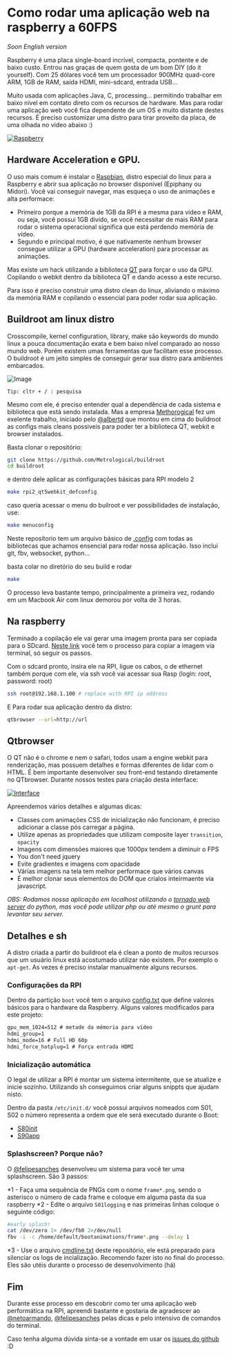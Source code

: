 # Como rodar uma aplicação web na raspberry a 60FPS

_Soon English version_

Raspberry é uma placa single-board incrível, compacta, pontente e de baixo custo. Entrou nas graças de quem gosta de um bom DIY (do it yourself). Com 25 dólares você tem um processador 900MHz quad-core ARM, 1GB de RAM, saída HDMI, mini-sdcard, entrada USB...

Muito usada com aplicações Java, C, processing... permitindo trabalhar em baixo nível em contato direto com os recursos de hardware. Mas para rodar uma aplicação web você fica dependente de um OS e muito distante destes recursos. É preciso customizar uma distro para tirar proveito da placa, de uma olhada no vídeo abaixo :)

[![Raspberry](https://dl.dropboxusercontent.com/u/8015936/D3/raspa.jpg)](https://dl.dropboxusercontent.com/u/8015936/D3/rasp.mp4)


## Hardware Acceleration e GPU.

O uso mais comum é instalar o [Raspbian](https://www.raspbian.org/), distro especial do linux para a Raspberry e abrir sua aplicação no browser disponível (Epiphany ou Midori). Você vai conseguir navegar, mas esqueça o uso de animações e alta performace:
- Primeiro porque a memória de 1GB da RPI é a mesma para vídeo e RAM, ou seja, você possui 1GB divido, se você necessitar de mais RAM para rodar o sistema operacional significa que está perdendo memória de vídeo.
- Segundo e principal motivo, é que nativamente nenhum browser consegue utilizar a GPU (hardware acceleration) para processar as animações.

Mas existe um hack utilizando a biblioteca [QT](https://en.wikipedia.org/wiki/Qt_(software)) para forçar o uso da GPU. Copilando o webkit dentro da biblioteca QT e dando acesso a este recurso.

Para isso é preciso construir uma distro clean do linux, aliviando o máximo da memória RAM e copilando o essencial para poder rodar sua aplicação.


## Buildroot am linux distro

Crosscompile, kernel configuration, library, make são keywords do mundo linux a pouca documentação exata e bem baixo nível comparado ao nosso mundo web. Porém existem umas ferramentas que facilitam esse processo. O buildroot é um jeito simples de conseguir gerar sua distro para ambientes embarcados.

![Image](http://cellux.github.io/articles/diy-linux-with-buildroot-part-1/buildroot.png)

```
Tip: cltr + / : pesquisa
```

Mesmo com ele, é preciso entender qual a dependência de cada sistema e biblioteca que está sendo instalada.
Mas a empresa [Methorogical](https://github.com/Metrological/buildroot) fez um exelente trabalho, iniciado pelo [@albertd](https://github.com/albertd) que montou em cima do buildroot as configs mais cleans possiveis para poder ter a biblioteca QT, webkit e browser instalados.

Basta clonar o repositório:

```sh
git clone https://github.com/Metrological/buildroot
cd buildroot
```

e dentro dele aplicar as configurações básicas para RPI modelo 2

```sh
make rpi2_qt5webkit_defconfig
```

caso queria acessar o menu do builroot e ver possibilidades de instalação, use:

```sh
make menuconfig
```

Neste reposítorio tem um arquivo básico de [.config](https://github.com/zehfernandes/rpi-webapplication/blob/master/snippets/.config) com todas as bibliotecas que achamos ensencial para rodar nossa aplicação. Isso inclui git, fbv, websocket, python...

basta colar no diretório do seu build e rodar

```sh
make
```

O processo leva bastante tempo, principalmente a primeira vez, rodando em um Macbook Air com linux demorou por volta de 3 horas.


## Na raspberry

Terminado a copilação ele vai gerar uma imagem pronta para ser copiada para o SDcard.
[Neste link](https://github.com/Metrological/buildroot#deploying-on-a-raspberry-pi-2) você tem o processo para copiar a imagem via terminal, só seguir os passos.

Com o sdcard pronto, insira ele na RPI, ligue os cabos, o de ethernet também porque com ele, via ssh você vai acessar sua Rasp (login: root, password: root)

```sh
ssh root@192.168.1.100 # replace with RPI ip address
```

E Para rodar sua aplicação dentro da distro:

```sh
qtbrowser --url=http://url
```

## Qtbrowser

O QT não é o chrome e nem o safari, todos usam a engine webkit para renderização, mas possuem detalhes e formas diferentes de lidar com o HTML. É bem importante desenvolver seu front-end testando diretamente no QTbrowser. Durante nossos testes para criação desta interface:

[![Interface](https://dl.dropboxusercontent.com/u/8015936/D3/interface.png)](https://dl.dropboxusercontent.com/u/8015936/D3/rpi-interface.mp4)

Apreendemos vários detalhes e algumas dicas:

- Classes com animações CSS de inicialização não funcionam, é preciso adicionar a classe pós carregar a página.
- Utilize apenas as propriedades que utilizam composite layer
`transition`, `opacity`
- Imagens com dimensões maiores que 1000px tendem a diminuir o FPS
- You don't need jquery
- Evite gradientes e imagens com opacidade
- Várias imagens na tela tem melhor performace que vários canvas
- É melhor clonar seus elementos do DOM que crialos inteirmaente via javascript.


_OBS: Rodamos nossa aplicação em localhost utilizando o [tornado web server](http://www.tornadoweb.org/en/stable/) do python, mas você pode utilizar php ou até mesmo o grunt para levantar seu server._


## Detalhes e sh

A distro criada a partir do buildroot ela é clean a ponto de muitos recursos que um usuário linux está acostumado utilizar não existem. Por exemplo o `apt-get`. As vezes é preciso instalar manualmente alguns recursos.


### Configurações da RPI

Dentro da partição `boot` você tem o arquivo [config.txt](https://github.com/zehfernandes/rpi-webapplication/blob/master/snippets/config.txt) que define valores básicos para o hardware da Raspberry. Alguns valores modificados para este projeto:

```txt
gpu_mem_1024=512 # metade da mémoria para vídeo
hdmi_group=1
hdmi_mode=16 # Full HD 60p
hdmi_force_hotplug=1 # Força entrada HDMI
```


### Inicialização automática

O legal de utilizar a RPI é montar um sistema intermitente, que se atualize e inicie sozinho. Utilizando sh conseguimos criar alguns snippts que ajudam nisto.

Dentro da pasta `/etc/init.d/` você possui arquivos nomeados com S01, S02 o número representa a ordem que ele será executado durante o Boot:

- [S80init](https://github.com/zehfernandes/rpi-webapplication/blob/master/snippets/S80init)
- [S90app](https://github.com/zehfernandes/rpi-webapplication/blob/master/snippets/S90apps)


### Splashscreen? Porque não?

O [@felipesanches](https://github.com/felipesanches) desenvolveu um sistema para você ter uma splashscreen. São 3 passos:

*1 - Faça uma sequência de PNGs com o nome `frame*.png`, sendo o asterisco o número de cada frame e coloque em alguma pasta da sua raspberry
*2 - Edite o arquivo `S01logging` e nas primeiras linhas coloque o seguinte código:
```sh
#early splash!
cat /dev/zero 1> /dev/fb0 2>/dev/null
fbv -i -c /home/default/bootanimations/frame*.png --delay 1
```
*3 - Use o arquivo [cmdline.txt](https://github.com/zehfernandes/rpi-webapplication/blob/master/snippets/cmdline.txt) deste repositório, ele está preparado para silenciar os logs de incialização. Recomendo fazer isto no final do processo. Eles são utéis durante o processo de desenvolvimento (há)


## Fim

Durante esse processo em descobrir como ter uma aplicação web performática na RPI, apreendi bastante e gostaria de agradescer ao [@netoarmando](https://github.com/netoarmando), [@felipesanches](https://github.com/felipesanches) pelas dicas e pelo intensivo de comandos do terminal.

Caso tenha alguma dúvida sinta-se a vontade em usar os [issues do github](https://github.com/zehfernandes/rpi-webapplication/issues) :D